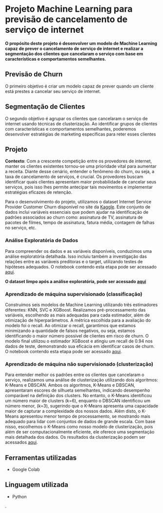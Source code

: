 # Projeto Machine Learning para previsão de cancelamento de serviço de internet

**O propósito deste projeto é desenvolver um modelo de Machine Learning capaz de prever o cancelamento de serviço de internet 
e realizar a segmentação dos clientes que cancelaram o serviço com base em características e comportamentos semelhantes.**

## Previsão de Churn
O primeiro objetivo é criar um modelo capaz de prever quando um cliente está prestes a cancelar seu serviço de internet.

## Segmentação de Clientes
O segundo objetivo é agrupar os clientes que cancelaram o serviço de internet usando técnicas de clusterização. 
Ao identificar grupos de clientes com características e comportamentos semelhantes, poderemos desenvolver estratégias de marketing específicas para reter esses clientes

## Projeto
**Contexto**: Com a crescente competição entre os provedores de internet, manter os clientes existentes tornou-se uma prioridade vital para aumentar a receita. 
Diante desse cenário, entender o fenômeno do churn, ou seja, a taxa de cancelamento de serviços, é crucial. 
Os provedores buscam identificar quais clientes apresentam maior probabilidade de cancelar seus serviços, pois isso lhes permite antecipar tais movimentos e implementar 
estratégias eficazes de retenção.

Para o desenvolvimento do projeto, utilizamos o dataset Internet Service Provider Customer Churn disponível no site da 
[Kaggle](https://www.kaggle.com/datasets/mehmetsabrikunt/internet-service-churn/data).
Este conjunto de dados inclui variáveis essenciais que podem ajudar na identificação de padrões associados ao churn como: assinatura de TV, assinatura de pacotes de filmes, tempo de
assinatura, fatura média, contagem de falhas no serviço, etc.  

### Análise Exploratória de Dados
Para compreender os dados e as variáveis disponíveis, conduzimos uma análise exploratória detalhada.
Isso incluiu também a investigação das relações entre as variáveis preditoras e o target, utilizando testes de hipóteses adequados.
O notebook contendo esta etapa pode ser acessado [aqui](https://github.com/leticiadluz/ml_internet_provider_churn/blob/main/EDA.ipynb).

**O dataset limpo após a análise exploratória, pode ser acessado [aqui](https://github.com/leticiadluz/ml_internet_provider_churn/blob/main/df_churn_cleaned.csv)** 

### Aprendizado de máquina supervisionado (classificação)
Construímos seis modelos de Machine Learning utilizando três estimadores diferentes: KNN, SVC e XGBoost. Realizamos pré-processamento das variáveis, escolhendo as mais adequadas para cada estimador, além de otimização de hiperparâmetros. A métrica escolhida para a avaliação do modelo foi o recall. Ao otimizar o recall, garantimos que estamos minimizando a quantidade de falsos negativos, ou seja, estamos identificando o maior número possível de clientes em risco de churn.
O modelo final utilizou o estimador XGBoost e atingiu um recall de 0.94 nos dados de teste, demonstrando sua eficácia em identificar casos de churn.  
O notebook contendo esta etapa pode ser acessado [aqui](https://github.com/leticiadluz/ml_internet_provider_churn/blob/main/ML.ipynb).

### Aprendizado de máquina não supervisionado (clusterização)
Para entender melhor os padrões entre os clientes que cancelaram o serviço, realizamos uma análise de clusterização utilizando dois algoritmos: K-Means e DBSCAN.
Ambos os algoritmos, K-Means e DBSCAN, apresentaram escores de silhueta semelhantes, indicando desempenho comparável na definição dos clusters. No entanto, o K-Means identificou um número maior de clusters (k=6), enquanto o DBSCAN identificou um número menor, (k=3), sugerindo  que o K-Means apresenta uma capacidade maior de capturar a complexidade dos nossos dados. Além disto, o K-Means apresentou menor tempo de processamento, se mostrando mais adequado para lidar com conjuntos de dados de grande escala. 
Com base nisso, escolhemos o K-Means como nosso modelo de clusterização, pois além de ser computacionalmente eficiente, ele oferece uma segmentação mais detalhada dos dados.
Os resultados da clusterização podem ser acessados [aqui](https://github.com/leticiadluz/ml_internet_provider_churn/blob/main/clusterizacao.ipynb).

## Ferramentas utilizadas

* Google Colab
  
## Linguagem utilizada

* Python






.


